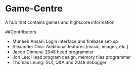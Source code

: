 # Game-Centre
A hub that contains games and highscore information

##Contributors

- Muneeb Ansari: Login interface and firebase set-up
- Alexander Chia: Additional features (music, images, etc.)
- Jacob Chmura: 2048 head programmer
- Jon Lee: Head program design, memory tiles programmer
- Thomas Leung: GUI, Q&A and 2048 debugger
